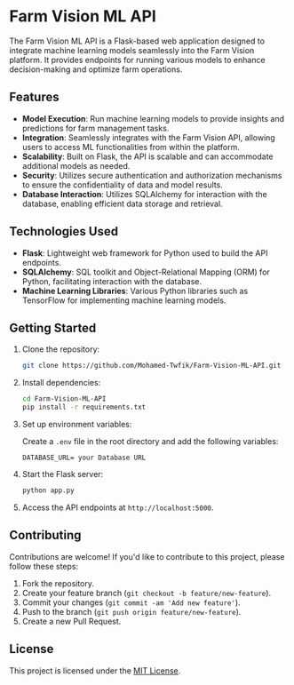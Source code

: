 # Farm Vision ML API

The Farm Vision ML API is a Flask-based web application designed to integrate machine learning models seamlessly into the Farm Vision platform. It provides endpoints for running various models to enhance decision-making and optimize farm operations.

## Features

- **Model Execution**: Run machine learning models to provide insights and predictions for farm management tasks.
- **Integration**: Seamlessly integrates with the Farm Vision API, allowing users to access ML functionalities from within the platform.
- **Scalability**: Built on Flask, the API is scalable and can accommodate additional models as needed.
- **Security**: Utilizes secure authentication and authorization mechanisms to ensure the confidentiality of data and model results.
- **Database Interaction**: Utilizes SQLAlchemy for interaction with the database, enabling efficient data storage and retrieval.

## Technologies Used

- **Flask**: Lightweight web framework for Python used to build the API endpoints.
- **SQLAlchemy**: SQL toolkit and Object-Relational Mapping (ORM) for Python, facilitating interaction with the database.
- **Machine Learning Libraries**: Various Python libraries such as TensorFlow for implementing machine learning models.

## Getting Started

1. Clone the repository:

   ```bash
   git clone https://github.com/Mohamed-Twfik/Farm-Vision-ML-API.git
   ```

2. Install dependencies:

   ```bash
   cd Farm-Vision-ML-API
   pip install -r requirements.txt
   ```

3. Set up environment variables:

   Create a `.env` file in the root directory and add the following variables:

   ```plaintext
   DATABASE_URL= your Database URL
   ```

4. Start the Flask server:

   ```bash
   python app.py
   ```

5. Access the API endpoints at `http://localhost:5000`.

<!-- ## API Documentation

- Detailed API documentation can be found in the [API Documentation](./API_DOCUMENTATION.md) file. -->

## Contributing

Contributions are welcome! If you'd like to contribute to this project, please follow these steps:

1. Fork the repository.
2. Create your feature branch (`git checkout -b feature/new-feature`).
3. Commit your changes (`git commit -am 'Add new feature'`).
4. Push to the branch (`git push origin feature/new-feature`).
5. Create a new Pull Request.


## License

This project is licensed under the [MIT License](./LICENSE).